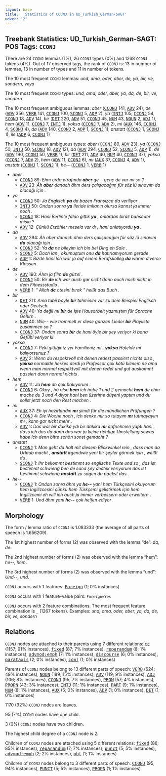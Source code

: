 ```yaml
---
layout: base
title:  'Statistics of CCONJ in UD_Turkish_German-SAGT'
udver: '2'
---
```


## Treebank Statistics: UD_Turkish_German-SAGT: POS Tags: `CCONJ`

There are 24 `CCONJ` lemmas (1%), 26 `CCONJ` types (0%) and 1268 `CCONJ` tokens (4%).
Out of 17 observed tags, the rank of `CCONJ` is: 13 in number of lemmas, 13 in number of types and 11 in number of tokens.

The 10 most frequent `CCONJ` lemmas: <em>und, ama, oder, aber, de, ya, bir, ve, sondern, veya</em>

The 10 most frequent `CCONJ` types:  <em>und, ama, oder, aber, ya, da, de, bir, ve, sondern</em>

The 10 most frequent ambiguous lemmas: <em>aber</em> (<tt><a href="qtd_sagt-pos-CCONJ.html">CCONJ</a></tt> 141, <tt><a href="qtd_sagt-pos-ADV.html">ADV</a></tt> 24), <em>de</em> (<tt><a href="qtd_sagt-pos-ADV.html">ADV</a></tt> 356, <tt><a href="qtd_sagt-pos-VERB.html">VERB</a></tt> 141, <tt><a href="qtd_sagt-pos-CCONJ.html">CCONJ</a></tt> 100, <tt><a href="qtd_sagt-pos-SCONJ.html">SCONJ</a></tt> 5, <tt><a href="qtd_sagt-pos-ADP.html">ADP</a></tt> 2), <em>ya</em> (<tt><a href="qtd_sagt-pos-INTJ.html">INTJ</a></tt> 105, <tt><a href="qtd_sagt-pos-CCONJ.html">CCONJ</a></tt> 54, <tt><a href="qtd_sagt-pos-SCONJ.html">SCONJ</a></tt> 18, <tt><a href="qtd_sagt-pos-ADV.html">ADV</a></tt> 14), <em>bir</em> (<tt><a href="qtd_sagt-pos-DET.html">DET</a></tt> 220, <tt><a href="qtd_sagt-pos-ADV.html">ADV</a></tt> 51, <tt><a href="qtd_sagt-pos-CCONJ.html">CCONJ</a></tt> 45, <tt><a href="qtd_sagt-pos-NUM.html">NUM</a></tt> 43, <tt><a href="qtd_sagt-pos-NOUN.html">NOUN</a></tt> 2, <tt><a href="qtd_sagt-pos-ADJ.html">ADJ</a></tt> 1), <em>hem</em> (<tt><a href="qtd_sagt-pos-ADV.html">ADV</a></tt> 11, <tt><a href="qtd_sagt-pos-CCONJ.html">CCONJ</a></tt> 7, <tt><a href="qtd_sagt-pos-INTJ.html">INTJ</a></tt> 1), <em>yoksa</em> (<tt><a href="qtd_sagt-pos-CCONJ.html">CCONJ</a></tt> 7, <tt><a href="qtd_sagt-pos-ADV.html">ADV</a></tt> 2), <em>mi</em> (<tt><a href="qtd_sagt-pos-AUX.html">AUX</a></tt> 146, <tt><a href="qtd_sagt-pos-CCONJ.html">CCONJ</a></tt> 4, <tt><a href="qtd_sagt-pos-SCONJ.html">SCONJ</a></tt> 4), <em>da</em> (<tt><a href="qtd_sagt-pos-ADV.html">ADV</a></tt> 140, <tt><a href="qtd_sagt-pos-CCONJ.html">CCONJ</a></tt> 2, <tt><a href="qtd_sagt-pos-ADP.html">ADP</a></tt> 1, <tt><a href="qtd_sagt-pos-SCONJ.html">SCONJ</a></tt> 1), <em>anstatt</em> (<tt><a href="qtd_sagt-pos-CCONJ.html">CCONJ</a></tt> 1, <tt><a href="qtd_sagt-pos-SCONJ.html">SCONJ</a></tt> 1), <em>ile</em> (<tt><a href="qtd_sagt-pos-ADP.html">ADP</a></tt> 6, <tt><a href="qtd_sagt-pos-CCONJ.html">CCONJ</a></tt> 1)

The 10 most frequent ambiguous types:  <em>aber</em> (<tt><a href="qtd_sagt-pos-CCONJ.html">CCONJ</a></tt> 89, <tt><a href="qtd_sagt-pos-ADV.html">ADV</a></tt> 23), <em>ya</em> (<tt><a href="qtd_sagt-pos-CCONJ.html">CCONJ</a></tt> 50, <tt><a href="qtd_sagt-pos-INTJ.html">INTJ</a></tt> 50, <tt><a href="qtd_sagt-pos-SCONJ.html">SCONJ</a></tt> 18, <tt><a href="qtd_sagt-pos-ADV.html">ADV</a></tt> 12), <em>da</em> (<tt><a href="qtd_sagt-pos-ADV.html">ADV</a></tt> 294, <tt><a href="qtd_sagt-pos-CCONJ.html">CCONJ</a></tt> 52, <tt><a href="qtd_sagt-pos-SCONJ.html">SCONJ</a></tt> 5, <tt><a href="qtd_sagt-pos-ADP.html">ADP</a></tt> 1), <em>de</em> (<tt><a href="qtd_sagt-pos-ADV.html">ADV</a></tt> 190, <tt><a href="qtd_sagt-pos-CCONJ.html">CCONJ</a></tt> 50, <tt><a href="qtd_sagt-pos-VERB.html">VERB</a></tt> 1), <em>bir</em> (<tt><a href="qtd_sagt-pos-DET.html">DET</a></tt> 211, <tt><a href="qtd_sagt-pos-ADV.html">ADV</a></tt> 40, <tt><a href="qtd_sagt-pos-NUM.html">NUM</a></tt> 40, <tt><a href="qtd_sagt-pos-CCONJ.html">CCONJ</a></tt> 37), <em>yoksa</em> (<tt><a href="qtd_sagt-pos-CCONJ.html">CCONJ</a></tt> 7, <tt><a href="qtd_sagt-pos-ADV.html">ADV</a></tt> 2), <em>hem</em> (<tt><a href="qtd_sagt-pos-ADV.html">ADV</a></tt> 11, <tt><a href="qtd_sagt-pos-CCONJ.html">CCONJ</a></tt> 6), <em>mı</em> (<tt><a href="qtd_sagt-pos-AUX.html">AUX</a></tt> 37, <tt><a href="qtd_sagt-pos-CCONJ.html">CCONJ</a></tt> 4, <tt><a href="qtd_sagt-pos-ADV.html">ADV</a></tt> 1), <em>anstatt</em> (<tt><a href="qtd_sagt-pos-CCONJ.html">CCONJ</a></tt> 1, <tt><a href="qtd_sagt-pos-SCONJ.html">SCONJ</a></tt> 1), <em>he--</em> (<tt><a href="qtd_sagt-pos-CCONJ.html">CCONJ</a></tt> 1, <tt><a href="qtd_sagt-pos-VERB.html">VERB</a></tt> 1)


* <em>aber</em>
  * <tt><a href="qtd_sagt-pos-CCONJ.html">CCONJ</a></tt> 89: <em>Ehm orda etrafında <b>aber</b> ge-- genç de var mı so ?</em>
  * <tt><a href="qtd_sagt-pos-ADV.html">ADV</a></tt> 23: <em>Äh <b>aber</b> danach ähm ders çalışacağım für söz lü sınavım da olacağı için .</em>
* <em>ya</em>
  * <tt><a href="qtd_sagt-pos-CCONJ.html">CCONJ</a></tt> 50: <em>Ja Englisch <b>ya</b> da bazen Fransızca da veriliyor .</em>
  * <tt><a href="qtd_sagt-pos-INTJ.html">INTJ</a></tt> 50: <em>Ondan sonra <b>ya</b> ileride imkanın olursa kannst ja immer noch .</em>
  * <tt><a href="qtd_sagt-pos-SCONJ.html">SCONJ</a></tt> 18: <em>Hani Berlin'e falan gittik <b>ya</b> , onlardan biraz bahseder misin ?</em>
  * <tt><a href="qtd_sagt-pos-ADV.html">ADV</a></tt> 12: <em>Çünkü Erzähler mesela var dı , hani anlatıyordu <b>ya</b> .</em>
* <em>da</em>
  * <tt><a href="qtd_sagt-pos-ADV.html">ADV</a></tt> 294: <em>Äh aber danach ähm ders çalışacağım für söz lü sınavım <b>da</b> olacağı için .</em>
  * <tt><a href="qtd_sagt-pos-CCONJ.html">CCONJ</a></tt> 52: <em>Ya <b>da</b> ne bileyim ich bin bei Ding eh Sale .</em>
  * <tt><a href="qtd_sagt-pos-SCONJ.html">SCONJ</a></tt> 5: <em>Doch lan , okumuştum onu <b>da</b> hatırlamıyorum gerade .</em>
  * <tt><a href="qtd_sagt-pos-ADP.html">ADP</a></tt> 1: <em>Bizde hani Ich war ja auf einem Berufskolleg <b>da</b> waren diverse Klassen .</em>
* <em>de</em>
  * <tt><a href="qtd_sagt-pos-ADV.html">ADV</a></tt> 190: <em>Ähm ja film <b>de</b> güzel .</em>
  * <tt><a href="qtd_sagt-pos-CCONJ.html">CCONJ</a></tt> 50: <em>Bir <b>de</b> ich war auch gar nicht dann auch noch nicht in dem Fitnessstudio .</em>
  * <tt><a href="qtd_sagt-pos-VERB.html">VERB</a></tt> 1: <em>" Allah <b>de</b> ötesini bırak " heißt das Buch .</em>
* <em>bir</em>
  * <tt><a href="qtd_sagt-pos-DET.html">DET</a></tt> 211: <em>Ama tabii böyle <b>bir</b> tahminim var zu dem Beispiel Englisch oder Deutsch .</em>
  * <tt><a href="qtd_sagt-pos-ADV.html">ADV</a></tt> 40: <em>Ya değil mi <b>bir</b> de işte Hausarbeit yazmıştım für Sprache Gehirn .</em>
  * <tt><a href="qtd_sagt-pos-NUM.html">NUM</a></tt> 40: <em>Wie-- wie trommelt er diese ganzen Lieder <b>bir</b> Playliste zusammen so ?</em>
  * <tt><a href="qtd_sagt-pos-CCONJ.html">CCONJ</a></tt> 37: <em>Ondan sonra <b>bir</b> de hani öyle bir şey veriyor ki bana Gefühl veriyor ki .</em>
* <em>yoksa</em>
  * <tt><a href="qtd_sagt-pos-CCONJ.html">CCONJ</a></tt> 7: <em>Peki gittiğiniz yer Familieniz mi , <b>yoksa</b> Hotelde mi kalıyorsunuz ?</em>
  * <tt><a href="qtd_sagt-pos-ADV.html">ADV</a></tt> 2: <em>Wenn du respektvoll mit denen redest passiert nichts also , <b>yoksa</b> normalde herkes derdi ja Professor çok kötü bilmem ne ama wenn man normal respektvoll mit denen redet und gut auskommt passiert dann normal nichts .</em>
* <em>hem</em>
  * <tt><a href="qtd_sagt-pos-ADV.html">ADV</a></tt> 11: <em>Ja <b>hem</b> de çok bakıyorum .</em>
  * <tt><a href="qtd_sagt-pos-CCONJ.html">CCONJ</a></tt> 6: <em>Okay , hä also <b>hem</b> ich habe 1 und 2 gemacht <b>hem</b> de ehm mache du 3 und 4 diyor hani ben üzerime düşeni yaptım und du sollst jetzt noch den Rest machen .</em>
* <em>mı</em>
  * <tt><a href="qtd_sagt-pos-AUX.html">AUX</a></tt> 37: <em>Eh iyi hazırlandın <b>mı</b> şimdi für die mündlichen Prüfungen ?</em>
  * <tt><a href="qtd_sagt-pos-CCONJ.html">CCONJ</a></tt> 4: <em>Die Woche noch , ich denke mir so tutayım <b>mı</b> tutmayayım mı , kann gar nicht mehr .</em>
  * <tt><a href="qtd_sagt-pos-ADV.html">ADV</a></tt> 1: <em>Das war bir dakika ydı bir dakika <b>mı</b> aufnehmen yaptı hani , dass ich das da dann das war ja keine richtige Umstellung sowas habe ich denn bitte schön sonst gemacht ?</em>
* <em>anstatt</em>
  * <tt><a href="qtd_sagt-pos-CCONJ.html">CCONJ</a></tt> 1: <em>Man geht da halt mit diesem Blickwinkel rein , dass man da Urlaub macht , <b>anstatt</b> irgendwie yeni bir şeyler görmek için , weißt du .</em>
  * <tt><a href="qtd_sagt-pos-SCONJ.html">SCONJ</a></tt> 1: <em>Ihr bekommt bestimmt so englische Texte und so , das ist bestimmt schwierig ben de sana şey destek veriyorum das ist bestimmt schwierig <b>anstatt</b> zu sagen du packst das .</em>
* <em>he--</em>
  * <tt><a href="qtd_sagt-pos-CCONJ.html">CCONJ</a></tt> 1: <em>Ondan sonra ähm ya <b>he--</b> yani hem Türkçesini okuyorum hem İngilizcesini çünkü hem Türkçemi geliştirmek için hem İngilizcemi eh will ich auch ja immer verbessern oder erweitern .</em>
  * <tt><a href="qtd_sagt-pos-VERB.html">VERB</a></tt> 1: <em>Und ähm yani <b>he--</b> çok helfen ediyor .</em>

## Morphology

The form / lemma ratio of `CCONJ` is 1.083333 (the average of all parts of speech is 1.656209).

The 1st highest number of forms (2) was observed with the lemma “de”: <em>da, de</em>.

The 2nd highest number of forms (2) was observed with the lemma “hem”: <em>he--, hem</em>.

The 3rd highest number of forms (2) was observed with the lemma “und”: <em>Und--, und</em>.

`CCONJ` occurs with 1 features: <tt><a href="qtd_sagt-feat-Foreign.html">Foreign</a></tt> (1; 0% instances)

`CCONJ` occurs with 1 feature-value pairs: `Foreign=Yes`

`CCONJ` occurs with 2 feature combinations.
The most frequent feature combination is `_` (1267 tokens).
Examples: <em>und, ama, oder, aber, ya, da, de, bir, ve, sondern</em>


## Relations

`CCONJ` nodes are attached to their parents using 7 different relations: <tt><a href="qtd_sagt-dep-cc.html">cc</a></tt> (1157; 91% instances), <tt><a href="qtd_sagt-dep-fixed.html">fixed</a></tt> (87; 7% instances), <tt><a href="qtd_sagt-dep-reparandum.html">reparandum</a></tt> (8; 1% instances), <tt><a href="qtd_sagt-dep-advmod-emph.html">advmod:emph</a></tt> (7; 1% instances), <tt><a href="qtd_sagt-dep-discourse.html">discourse</a></tt> (6; 0% instances), <tt><a href="qtd_sagt-dep-parataxis.html">parataxis</a></tt> (2; 0% instances), <tt><a href="qtd_sagt-dep-conj.html">conj</a></tt> (1; 0% instances)

Parents of `CCONJ` nodes belong to 13 different parts of speech: <tt><a href="qtd_sagt-pos-VERB.html">VERB</a></tt> (624; 49% instances), <tt><a href="qtd_sagt-pos-NOUN.html">NOUN</a></tt> (189; 15% instances), <tt><a href="qtd_sagt-pos-ADV.html">ADV</a></tt> (119; 9% instances), <tt><a href="qtd_sagt-pos-ADJ.html">ADJ</a></tt> (106; 8% instances), <tt><a href="qtd_sagt-pos-CCONJ.html">CCONJ</a></tt> (95; 7% instances), <tt><a href="qtd_sagt-pos-PRON.html">PRON</a></tt> (57; 4% instances), <tt><a href="qtd_sagt-pos-PROPN.html">PROPN</a></tt> (43; 3% instances), <tt><a href="qtd_sagt-pos-INTJ.html">INTJ</a></tt> (11; 1% instances), <tt><a href="qtd_sagt-pos-PART.html">PART</a></tt> (9; 1% instances), <tt><a href="qtd_sagt-pos-NUM.html">NUM</a></tt> (8; 1% instances), <tt><a href="qtd_sagt-pos-AUX.html">AUX</a></tt> (5; 0% instances), <tt><a href="qtd_sagt-pos-ADP.html">ADP</a></tt> (1; 0% instances), <tt><a href="qtd_sagt-pos-DET.html">DET</a></tt> (1; 0% instances)

1170 (92%) `CCONJ` nodes are leaves.

95 (7%) `CCONJ` nodes have one child.

3 (0%) `CCONJ` nodes have two children.

The highest child degree of a `CCONJ` node is 2.

Children of `CCONJ` nodes are attached using 5 different relations: <tt><a href="qtd_sagt-dep-fixed.html">fixed</a></tt> (86; 85% instances), <tt><a href="qtd_sagt-dep-reparandum.html">reparandum</a></tt> (7; 7% instances), <tt><a href="qtd_sagt-dep-punct.html">punct</a></tt> (5; 5% instances), <tt><a href="qtd_sagt-dep-advmod-emph.html">advmod:emph</a></tt> (2; 2% instances), <tt><a href="qtd_sagt-dep-obl.html">obl</a></tt> (1; 1% instances)

Children of `CCONJ` nodes belong to 3 different parts of speech: <tt><a href="qtd_sagt-pos-CCONJ.html">CCONJ</a></tt> (95; 94% instances), <tt><a href="qtd_sagt-pos-PUNCT.html">PUNCT</a></tt> (5; 5% instances), <tt><a href="qtd_sagt-pos-PROPN.html">PROPN</a></tt> (1; 1% instances)

